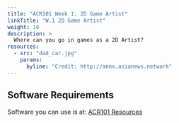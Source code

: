 ```yaml
---
title: "ACR101 Week 1: 2D Game Artist"
linkTitle: "W.1 2D Game Artist"
weight: 10
description: >
  Where can you go in games as a 2D Artist?
resources:
  - src: "dad_car.jpg"
    params:
      byline: "Credit: http://annx.asianews.network"
---
```


## Software Requirements

Software you can use is at:
<a class="btn btn-lg btn-primary mr-3 mb-4" href="/torrens/acr101/resources">
  ACR101 Resources
</a>
